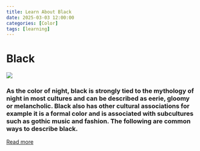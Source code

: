 ```yaml
---
title: Learn About Black
date: 2025-03-03 12:00:00
categories: [Color]
tags: [learning]
---
```


# Black
![](https://www.color-meanings.com/wp-content/uploads/shades-black-color-names-1.png)

### As the color of night, black is strongly tied to the mythology of night in most cultures and can be described as eerie, gloomy or melancholic. Black also has other cultural associations for example it is a formal color and is associated with subcultures such as gothic music and fashion. The following are common ways to describe black.
[Read more](https://simplicable.com/colors/words-to-describe-black)
    